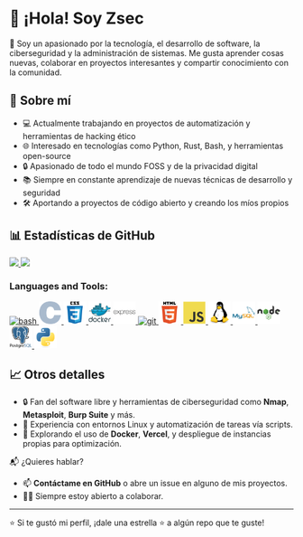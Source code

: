 # 👋 ¡Hola! Soy Zsec

🧠 Soy un apasionado por la tecnología, el desarrollo de software, la ciberseguridad y la administración de sistemas. Me gusta aprender cosas nuevas, colaborar en proyectos interesantes y compartir conocimiento con la comunidad.

## 🚀 Sobre mí

- 💻 Actualmente trabajando en proyectos de automatización y herramientas de hacking ético
- 🌐 Interesado en tecnologías como Python, Rust, Bash, y herramientas open-source
- 🔒 Apasionado de todo el mundo FOSS y de la privacidad digital
- 📚 Siempre en constante aprendizaje de nuevas técnicas de desarrollo y seguridad
- 🛠️ Aportando a proyectos de código abierto y creando los míos propios

## 📊 Estadísticas de GitHub

<a href="https://github.com/Hackeroot-932">
  <img height="200" src="https://github-readme-stats.vercel.app/api?username=Hackeroot-932&show_icons=true&theme=radical&include_all_commits=true&hide=contribs&rank_icon=github" />
</a>
<a href="https://github.com/Hackeroot-932">
  <img height="200" src="https://github-readme-stats.vercel.app/api/top-langs/?username=Hackeroot-932&layout=compact&langs_count=8&theme=radical" />
</a>


<h3 align="left">Languages and Tools:</h3>
<p align="left"> <a href="https://www.gnu.org/software/bash/" target="_blank" rel="noreferrer"> <img src="https://www.vectorlogo.zone/logos/gnu_bash/gnu_bash-icon.svg" alt="bash" width="40" height="40"/> </a> <a href="https://www.cprogramming.com/" target="_blank" rel="noreferrer"> <img src="https://raw.githubusercontent.com/devicons/devicon/master/icons/c/c-original.svg" alt="c" width="40" height="40"/> </a> <a href="https://www.w3schools.com/css/" target="_blank" rel="noreferrer"> <img src="https://raw.githubusercontent.com/devicons/devicon/master/icons/css3/css3-original-wordmark.svg" alt="css3" width="40" height="40"/> </a> <a href="https://www.docker.com/" target="_blank" rel="noreferrer"> <img src="https://raw.githubusercontent.com/devicons/devicon/master/icons/docker/docker-original-wordmark.svg" alt="docker" width="40" height="40"/> </a> <a href="https://expressjs.com" target="_blank" rel="noreferrer"> <img src="https://raw.githubusercontent.com/devicons/devicon/master/icons/express/express-original-wordmark.svg" alt="express" width="40" height="40"/> </a> <a href="https://git-scm.com/" target="_blank" rel="noreferrer"> <img src="https://www.vectorlogo.zone/logos/git-scm/git-scm-icon.svg" alt="git" width="40" height="40"/> </a> <a href="https://www.w3.org/html/" target="_blank" rel="noreferrer"> <img src="https://raw.githubusercontent.com/devicons/devicon/master/icons/html5/html5-original-wordmark.svg" alt="html5" width="40" height="40"/> </a> <a href="https://developer.mozilla.org/en-US/docs/Web/JavaScript" target="_blank" rel="noreferrer"> <img src="https://raw.githubusercontent.com/devicons/devicon/master/icons/javascript/javascript-original.svg" alt="javascript" width="40" height="40"/> </a> <a href="https://www.linux.org/" target="_blank" rel="noreferrer"> <img src="https://raw.githubusercontent.com/devicons/devicon/master/icons/linux/linux-original.svg" alt="linux" width="40" height="40"/> </a> <a href="https://www.mysql.com/" target="_blank" rel="noreferrer"> <img src="https://raw.githubusercontent.com/devicons/devicon/master/icons/mysql/mysql-original-wordmark.svg" alt="mysql" width="40" height="40"/> </a> <a href="https://nodejs.org" target="_blank" rel="noreferrer"> <img src="https://raw.githubusercontent.com/devicons/devicon/master/icons/nodejs/nodejs-original-wordmark.svg" alt="nodejs" width="40" height="40"/> </a> <a href="https://www.postgresql.org" target="_blank" rel="noreferrer"> <img src="https://raw.githubusercontent.com/devicons/devicon/master/icons/postgresql/postgresql-original-wordmark.svg" alt="postgresql" width="40" height="40"/> </a> <a href="https://www.python.org" target="_blank" rel="noreferrer"> <img src="https://raw.githubusercontent.com/devicons/devicon/master/icons/python/python-original.svg" alt="python" width="40" height="40"/> </a> </p>

## 📈 Otros detalles

- 🔒 Fan del software libre y herramientas de ciberseguridad como **Nmap**, **Metasploit**, **Burp Suite** y más.
- 🐧 Experiencia con entornos Linux y automatización de tareas vía scripts.
- 🧰 Explorando el uso de **Docker**, **Vercel**, y despliegue de instancias propias para optimización.

📬 ¿Quieres hablar?

- 📫 **Contáctame en GitHub** o abre un issue en alguno de mis proyectos.
- 🧑‍💻 Siempre estoy abierto a colaborar.

---

⭐️ Si te gustó mi perfil, ¡dale una estrella ⭐ a algún repo que te guste!

